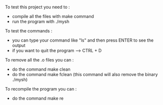 To test this project you need to :
- compile all the files with make command
- run the program with ./mysh

To test the commands :
- you can type your command like "ls" and then press ENTER to see the output
- if you want to quit the program --> CTRL + D

To remove all the .o files you can :
- do the command make clean
- do the command make fclean (this command will also remove the binary ./mysh)

To recompile the program you can :
- do the command make re
